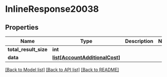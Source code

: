 # InlineResponse20038

## Properties
Name | Type | Description | Notes
------------ | ------------- | ------------- | -------------
**total_result_size** | **int** |  | 
**data** | [**list[AccountAdditionalCost]**](AccountAdditionalCost.md) |  | 

[[Back to Model list]](../README.md#documentation-for-models) [[Back to API list]](../README.md#documentation-for-api-endpoints) [[Back to README]](../README.md)


